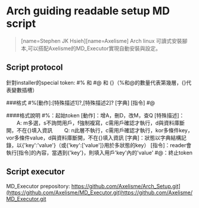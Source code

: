 # Arch guiding readable setup MD script 
>[name=Stephen JK Hsieh][name=Axelisme]
Arch linux 可讀式安裝腳本,可以搭配Axelisme的MD_Executor實現自動安裝與設定。

## Script protocol
針對installer的special token: #% 和 #@ 和 {}（%和@的數量代表第幾層，{}代表變數插槽）

###格式
#%[動作]:[特殊描述1]?,[特殊描述2]? [字典]
[指令]
#@

####格式說明
#%：起始token
[動作]：增A，刪D，改M，查Q
[特殊描述]：
　　A: m多選，s不詢問用戶，f強制複寫，c需用戶確認才執行，d與資料庫斷開，不在{}填入資訊
　　Q: n此層不執行，c需用戶確認才執行，kor多條件key，vor多條件value，d與資料庫斷開，不在{}填入資訊
[字典]：狀態以字典結構記錄，以{'key':'value'}（或{'key':['value']}用於多狀態的key）
[指令]：reader會執行[指令]的內容，當遇到{'key'}，則填入用戶'key'內的'value'
#@：終止token

## Script executor
MD_Executor prepository:
https://github.com/Axelisme/Arch_Setup.git](https://github.com/Axelisme/MD_Executor.git)https://github.com/Axelisme/MD_Executor.git
